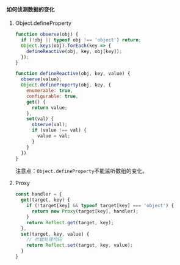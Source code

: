 #### 如何侦测数据的变化

1. Object.defineProperty

   ```javascript
   function observe(obj) {
     if (!obj || typeof obj !== 'object') return;
     Object.keys(obj).forEach(key => {
       defineReactive(obj, key, obj[key]);
     });
   }
   
   function defineReactive(obj, key, value) {
     observe(value);
     Object.defineProperty(obj, key, {
       enumerable: true,
       configurable: true,
       get() {
         return value;
       },
       set(val) {
         observe(val);
         if (value !== val) {
           value = val;
         }
       }
     })
   }
   ```

   注意点：`Object.defineProperty`不能监听数组的变化。

2. Proxy

   ```javascript
   const handler = {
     get(target, key) {
       if (!target[key] && typeof target[key] === 'object') {
         return new Proxy(target[key], handler);
       }
       return Reflect.get(target, key);
     },
     set(target, key, value) {
       // 拦截处理代码
       return Reflect.set(target, key, value);
     }
   }
   ```

   
